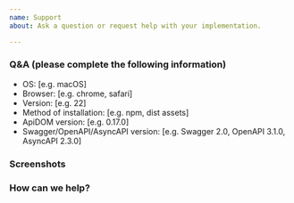```yaml
---
name: Support
about: Ask a question or request help with your implementation.

---
```


<!--
  We can only offer support for ApiDOM itself.

  If you're having a problem with a library that uses ApiDOM,
  please open an issue in that project's repository instead.
 -->

### Q&A (please complete the following information)
 - OS: [e.g. macOS]
 - Browser: [e.g. chrome, safari]
 - Version: [e.g. 22]
 - Method of installation: [e.g. npm, dist assets]
 - ApiDOM version: [e.g. 0.17.0]
 - Swagger/OpenAPI/AsyncAPI version: [e.g. Swagger 2.0, OpenAPI 3.1.0, AsyncAPI 2.3.0]

### Screenshots
<!-- If applicable, add screenshots to help give context to your problem. -->

### How can we help?
<!-- Your question or problem goes here! -->
